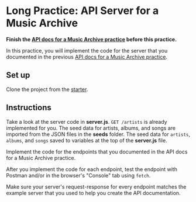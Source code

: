 # Long Practice: API Server for a Music Archive

**Finish the [API docs for a Music Archive practice] before this practice.**

In this practice, you will implement the code for the server that you documented
in the previous [API docs for a Music Archive practice].

## Set up

Clone the project from the [starter].

## Instructions

Take a look at the server code in __server.js__. `GET /artists` is already
implemented for you. The seed data for artists, albums, and songs are imported
from the JSON files in the __seeds__ folder. The seed data for `artists`,
`albums`, and `songs` saved to variables at the top of the __server.js__ file.

Implement the code for the endpoints that you documented in the API docs for a
Music Archive practice.

After you implement the code for each endpoint, test the endpoint with Postman
and/or in the browser's "Console" tab using `fetch`.

Make sure your server's request-response for every endpoint matches the example
server that you used to help you create the API documentation.

[starter]: https://github.com/appacademy/practice-for-week-08-music-archive-server-long-practice
[API docs for a Music Archive practice]: https://github.com/appacademy/practice-for-week-08-music-archive-docs-long-practice
